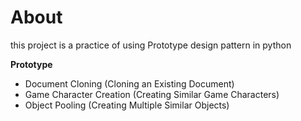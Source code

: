# About
this project is a practice of using Prototype design pattern in python

**Prototype**
- Document Cloning (Cloning an Existing Document)
- Game Character Creation (Creating Similar Game Characters)
- Object Pooling (Creating Multiple Similar Objects)
